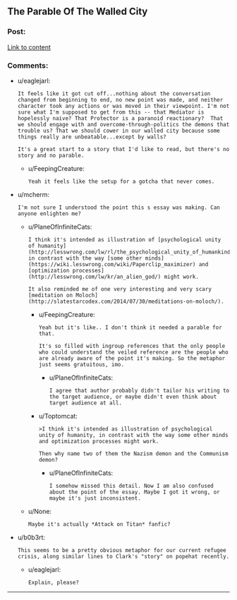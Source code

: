 ## The Parable Of The Walled City

### Post:

[Link to content](http://lifeinafreemarket.tumblr.com/post/133455152518/the-parable-of-the-walled-city)

### Comments:

- u/eaglejarl:
  ```
  It feels like it got cut off...nothing about the conversation changed from beginning to end, no new point was made, and neither character took any actions or was moved in their viewpoint. I'm not sure what I'm supposed to get from this -- that Mediator is hopelessly naive? That Protector is a paranoid reactionary?  That we should engage with and overcome-through-politics the demons that trouble us? That we should cower in our walled city because some things really are unbeatable...except by walls?

  It's a great start to a story that I'd like to read, but there's no story and no parable.
  ```

  - u/FeepingCreature:
    ```
    Yeah it feels like the setup for a gotcha that never comes.
    ```

- u/mcherm:
  ```
  I'm not sure I understood the point this s essay was making. Can anyone enlighten me?
  ```

  - u/PlaneOfInfiniteCats:
    ```
    I think it's intended as illustration of [psychological unity of humanity](http://lesswrong.com/lw/rl/the_psychological_unity_of_humankind/), in contrast with the way [some other minds](https://wiki.lesswrong.com/wiki/Paperclip_maximizer) and [optimization processes](http://lesswrong.com/lw/kr/an_alien_god/) might work.

    It also reminded me of one very interesting and very scary [meditation on Moloch](http://slatestarcodex.com/2014/07/30/meditations-on-moloch/).
    ```

    - u/FeepingCreature:
      ```
      Yeah but it's like.. I don't think it needed a parable for that.

      It's so filled with ingroup references that the only people who could understand the veiled reference are the people who are already aware of the point it's making. So the metaphor just seems gratuitous, imo.
      ```

      - u/PlaneOfInfiniteCats:
        ```
        I agree that author probably didn't tailor his writing to the target audience, or maybe didn't even think about target audience at all.
        ```

    - u/Toptomcat:
      ```
      >I think it's intended as illustration of psychological unity of humanity, in contrast with the way some other minds and optimization processes might work.

      Then why name two of them the Nazism demon and the Communism demon?
      ```

      - u/PlaneOfInfiniteCats:
        ```
        I somehow missed this detail. Now I am also confused about the point of the essay. Maybe I got it wrong, or maybe it's just inconsistent.
        ```

  - u/None:
    ```
    Maybe it's actually *Attack on Titan* fanfic?
    ```

- u/b0b3rt:
  ```
  This seems to be a pretty obvious metaphor for our current refugee crisis, along similar lines to Clark's "story" on popehat recently.
  ```

  - u/eaglejarl:
    ```
    Explain, please?
    ```

---

